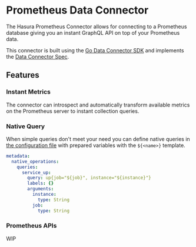 # Prometheus Data Connector

The Hasura Prometheus Connector allows for connecting to a Prometheus database giving you an instant GraphQL API on top of your Prometheus data.

This connector is built using the [Go Data Connector SDK](https://github.com/hasura/ndc-sdk-go) and implements the [Data Connector Spec](https://github.com/hasura/ndc-spec).

## Features

### Instant Metrics

The connector can introspect and automatically transform available metrics on the Prometheus server to instant collection queries.

### Native Query

When simple queries don't meet your need you can define native queries in [the configuration file](./tests/configuration/configuration.yaml) with prepared variables with the `${<name>}` template.

```yaml
metadata:
  native_operations:
    queries:
      service_up:
        query: up{job="${job}", instance="${instance}"}
        labels: {}
        arguments:
          instance:
            type: String
          job:
            type: String
```

### Prometheus APIs

WIP
